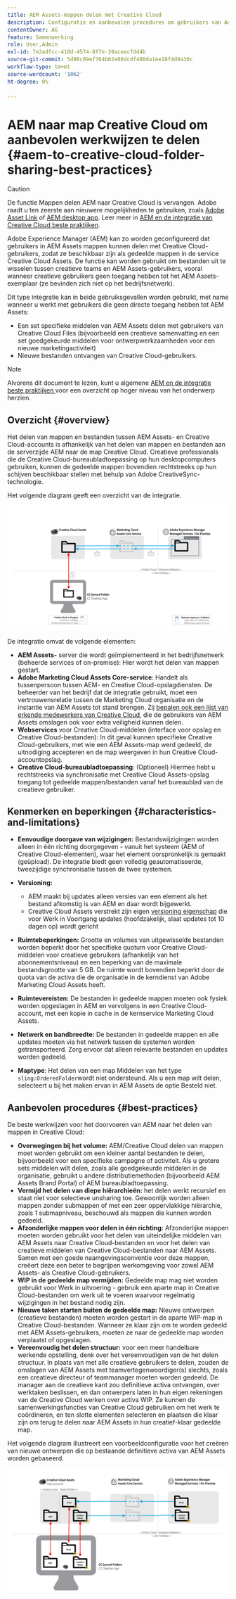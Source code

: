 ```yaml
---
title: AEM Assets-mappen delen met Creative Cloud
description: Configuratie en aanbevolen procedures om gebruikers van Adobe Experience Manager Assets in staat te stellen mappen met middelen uit te wisselen met gebruikers van Adobe Creative Cloud.
contentOwner: AG
feature: Samenwerking
role: User,Admin
exl-id: 7e2adfcc-410d-4574-8f7e-39aceecfdd4b
source-git-commit: 5d96c09ef764b02e08dcdf480da1ee18f4d9a30c
workflow-type: tm+mt
source-wordcount: '1062'
ht-degree: 0%

---
```


# AEM naar map Creative Cloud om aanbevolen werkwijzen te delen {#aem-to-creative-cloud-folder-sharing-best-practices}

>[!CAUTION]
>
>De functie Mappen delen AEM naar Creative Cloud is vervangen. Adobe raadt u ten zeerste aan nieuwere mogelijkheden te gebruiken, zoals [Adobe Asset Link](https://helpx.adobe.com/enterprise/admin-guide.html/enterprise/using/adobe-asset-link.ug.html) of [AEM desktop app](https://experienceleague.adobe.com/docs/experience-manager-desktop-app/using/using.html). Leer meer in [AEM en de integratie van Creative Cloud beste praktijken](/help/assets/aem-cc-integration-best-practices.md).

Adobe Experience Manager (AEM) kan zo worden geconfigureerd dat gebruikers in AEM Assets mappen kunnen delen met Creative Cloud-gebruikers, zodat ze beschikbaar zijn als gedeelde mappen in de service Creative Cloud Assets. De functie kan worden gebruikt om bestanden uit te wisselen tussen creatieve teams en AEM Assets-gebruikers, vooral wanneer creatieve gebruikers geen toegang hebben tot het AEM Assets-exemplaar (ze bevinden zich niet op het bedrijfsnetwerk).

Dit type integratie kan in beide gebruiksgevallen worden gebruikt, met name wanneer u werkt met gebruikers die geen directe toegang hebben tot AEM Assets:

* Een set specifieke middelen van AEM Assets delen met gebruikers van Creative Cloud Files (bijvoorbeeld een creatieve samenvatting en een set goedgekeurde middelen voor ontwerpwerkzaamheden voor een nieuwe marketingactiviteit)
* Nieuwe bestanden ontvangen van Creative Cloud-gebruikers.

>[!NOTE]
>
>Alvorens dit document te lezen, kunt u algemene [AEM en de integratie beste praktijken ](aem-cc-integration-best-practices.md) voor een overzicht op hoger niveau van het onderwerp herzien.

## Overzicht {#overview}

Het delen van mappen en bestanden tussen AEM Assets- en Creative Cloud-accounts is afhankelijk van het delen van mappen en bestanden aan de serverzijde AEM naar de map Creative Cloud. Creatieve professionals die de Creative Cloud-bureaubladtoepassing op hun desktopcomputers gebruiken, kunnen de gedeelde mappen bovendien rechtstreeks op hun schijven beschikbaar stellen met behulp van Adobe CreativeSync-technologie.

Het volgende diagram geeft een overzicht van de integratie.

![chlimage_1-406](assets/chlimage_1-406.png)

De integratie omvat de volgende elementen:

* **AEM Assets-** server die wordt geïmplementeerd in het bedrijfsnetwerk (beheerde services of on-premise): Hier wordt het delen van mappen gestart.
* **Adobe Marketing Cloud Assets Core-service**: Handelt als tussenpersoon tussen AEM- en Creative Cloud-opslagdiensten. De beheerder van het bedrijf dat de integratie gebruikt, moet een vertrouwensrelatie tussen de Marketing Cloud organisatie en de instantie van AEM Assets tot stand brengen. Zij [bepalen ook een lijst van erkende medewerkers van Creative Cloud](https://experienceleague.adobe.com/docs/core-services/interface/assets/t-admin-add-cc-user.html?lang=en#assets), die de gebruikers van AEM Assets omslagen ook voor extra veiligheid kunnen delen.
* **Webservices**  voor Creative Cloud-middelen (interface voor opslag en Creative Cloud-bestanden): In dit geval kunnen specifieke Creative Cloud-gebruikers, met wie een AEM Assets-map werd gedeeld, de uitnodiging accepteren en de map weergeven in hun Creative Cloud-accountopslag.
* **Creative Cloud-bureaubladtoepassing**: (Optioneel) Hiermee hebt u rechtstreeks via synchronisatie met Creative Cloud Assets-opslag toegang tot gedeelde mappen/bestanden vanaf het bureaublad van de creatieve gebruiker.

## Kenmerken en beperkingen {#characteristics-and-limitations}

* **Eenvoudige doorgave van wijzigingen:** Bestandswijzigingen worden alleen in één richting doorgegeven - vanuit het systeem (AEM of Creative Cloud-elementen), waar het element oorspronkelijk is gemaakt (geüpload). De integratie biedt geen volledig geautomatiseerde, tweezijdige synchronisatie tussen de twee systemen.

* **Versioning:**

   * AEM maakt bij updates alleen versies van een element als het bestand afkomstig is van AEM en daar wordt bijgewerkt.
   * Creative Cloud Assets verstrekt zijn eigen [versioning eigenschap](https://helpx.adobe.com/creative-cloud/help/versioning-faq.html) die voor Werk in Voortgang updates (hoofdzakelijk, slaat updates tot 10 dagen op) wordt gericht

* **Ruimtebeperkingen:** Grootte en volumes van uitgewisselde bestanden worden beperkt door het specifieke quotum voor  [ ](https://helpx.adobe.com/creative-cloud/kb/file-storage-quota.html) Creative Cloud-middelen voor creatieve gebruikers (afhankelijk van het abonnementsniveau) en een beperking van de maximale bestandsgrootte van 5 GB. De ruimte wordt bovendien beperkt door de quota van de activa die de organisatie in de kerndienst van Adobe Marketing Cloud Assets heeft.

* **Ruimtevereisten:** De bestanden in gedeelde mappen moeten ook fysiek worden opgeslagen in AEM en vervolgens in een Creative Cloud-account, met een kopie in cache in de kernservice Marketing Cloud Assets.
* **Netwerk en bandbreedte:** De bestanden in gedeelde mappen en alle updates moeten via het netwerk tussen de systemen worden getransporteerd. Zorg ervoor dat alleen relevante bestanden en updates worden gedeeld.
* **Maptype**: Het delen van een map Middelen van het type  `sling:OrderedFolder`wordt niet ondersteund. Als u een map wilt delen, selecteert u bij het maken ervan in AEM Assets de optie Besteld niet.

## Aanbevolen procedures {#best-practices}

De beste werkwijzen voor het doorvoeren van AEM naar het delen van mappen in Creative Cloud:

* **Overwegingen bij het volume:** AEM/Creative Cloud delen van mappen moet worden gebruikt om een kleiner aantal bestanden te delen, bijvoorbeeld voor een specifieke campagne of activiteit. Als u grotere sets middelen wilt delen, zoals alle goedgekeurde middelen in de organisatie, gebruikt u andere distributiemethoden (bijvoorbeeld AEM Assets Brand Portal) of AEM bureaubladtoepassing.
* **Vermijd het delen van diepe hiërarchieën:** het delen werkt recursief en staat niet voor selectieve unsharing toe. Gewoonlijk worden alleen mappen zonder submappen of met een zeer oppervlakkige hiërarchie, zoals 1 submapniveau, beschouwd als mappen die kunnen worden gedeeld.
* **Afzonderlijke mappen voor delen in één richting:** Afzonderlijke mappen moeten worden gebruikt voor het delen van uiteindelijke middelen van AEM Assets naar Creative Cloud-bestanden en voor het delen van creatieve middelen van Creative Cloud-bestanden naar AEM Assets. Samen met een goede naamgevingsconventie voor deze mappen, creëert deze een beter te begrijpen werkomgeving voor zowel AEM Assets- als Creative Cloud-gebruikers.
* **WIP in de gedeelde map vermijden:** Gedeelde map mag niet worden gebruikt voor Werk in uitvoering - gebruik een aparte map in Creative Cloud-bestanden om werk uit te voeren waarvoor regelmatig wijzigingen in het bestand nodig zijn.
* **Nieuwe taken starten buiten de gedeelde map:** Nieuwe ontwerpen (creatieve bestanden) moeten worden gestart in de aparte WIP-map in Creative Cloud-bestanden. Wanneer ze klaar zijn om te worden gedeeld met AEM Assets-gebruikers, moeten ze naar de gedeelde map worden verplaatst of opgeslagen.
* **Vereenvoudig het delen structuur:** voor een meer handelbare werkende opstelling, denk over het vereenvoudigen van de het delen structuur. In plaats van met alle creatieve gebruikers te delen, zouden de omslagen van AEM Assets met teamvertegenwoordiger(s) slechts, zoals een creatieve directeur of teammanager moeten worden gedeeld. De manager aan de creatieve kant zou definitieve activa ontvangen, over werktaken beslissen, en dan ontwerpers laten in hun eigen rekeningen van de Creative Cloud werken over activa WIP. Ze kunnen de samenwerkingsfuncties van Creative Cloud gebruiken om het werk te coördineren, en ten slotte elementen selecteren en plaatsen die klaar zijn om terug te delen naar AEM Assets in hun creatief-klaar gedeelde map.

Het volgende diagram illustreert een voorbeeldconfiguratie voor het creëren van nieuwe ontwerpen die op bestaande definitieve activa van AEM Assets worden gebaseerd.

![chlimage_1-407](assets/chlimage_1-407.png)
